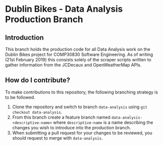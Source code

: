 # Dublin Bikes - Data Analysis Production Branch

## Introduction
This branch holds the production code for all Data Analysis work on the Dublin Bikes project for COMP30830 Software
Engineering. As of writing (21st February 2019) this consists solely of the scraper scripts written to gather information
from the JCDecaux and OpenWeatherMap APIs.

## How do I contribute?
To make contributions to this repository, the following branching strategy is to be followed.
1) Clone the repository and switch to branch `data-analysis` using `git checkout data-analysis`.
2) From this branch create a feature branch named `data-analysis-<descriptive-name>` where `descriptive-name` is 
a name describing the changes you wish to introduce into the production branch.
3) When submitting a pull request for your changes to be reviewed, you should request to merge with `data-analysis`.
